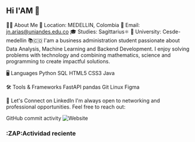 ## Hi I'AM 👋
🧑‍💻 About Me 📍 Location: MEDELLIN, Colombia 📧 Email: jn.arias@uniandes.edu.co 🎓 Studies: Sagittarius⚛️ 🏫 University: Cesde-medellin 📚🇨🇴 I'am a business administration student passionate about Data Analysis, Machine Learning and Backend Development. I enjoy solving problems with technology and combining mathematics, science and programming to create impactful solutions.

🖥️ Languages Python SQL HTML5 CSS3 Java

🛠️ Tools & Frameworks FastAPI pandas Git Linux Figma

📇 Let's Connect on LinkedIn I'm always open to networking and professional opportunities. Feel free to reach out:

GitHub commit activity
![Website](https://img.shields.io/website?url=https%3A%2F%2Fantonioflorez)

### :ZAP:Actividad reciente
<!--START_SECTION.activity-->
<!--End_SECTION.activity-->

